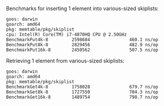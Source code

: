 Benchmarks for inserting 1 element into various-sized skiplists:
```
goos: darwin
goarch: amd64
pkg: memtable/pkg/skiplist
cpu: Intel(R) Core(TM) i7-4870HQ CPU @ 2.50GHz
BenchmarkPut4k-8         2598684               460.1 ns/op
BenchmarkPut8k-8         2829456               482.9 ns/op
BenchmarkPut16k-8        2450562               507.5 ns/op

```
Retrieving 1 element from various-sized skiplists:
```
goos: darwin
goarch: amd64
pkg: memtable/pkg/skiplist
BenchmarkGet4k-8         1758028               679.7 ns/op
BenchmarkGet8k-8         1727550               704.3 ns/op
BenchmarkGet16k-8        1489754               798.7 ns/op
```
